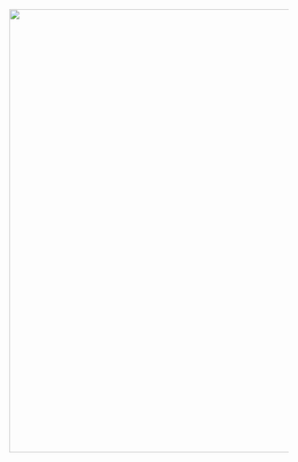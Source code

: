 <img width=800 src="https://github-profile-trophy.vercel.app/?username=dexit141&column=8&theme=discord&no-frame=true"/>
